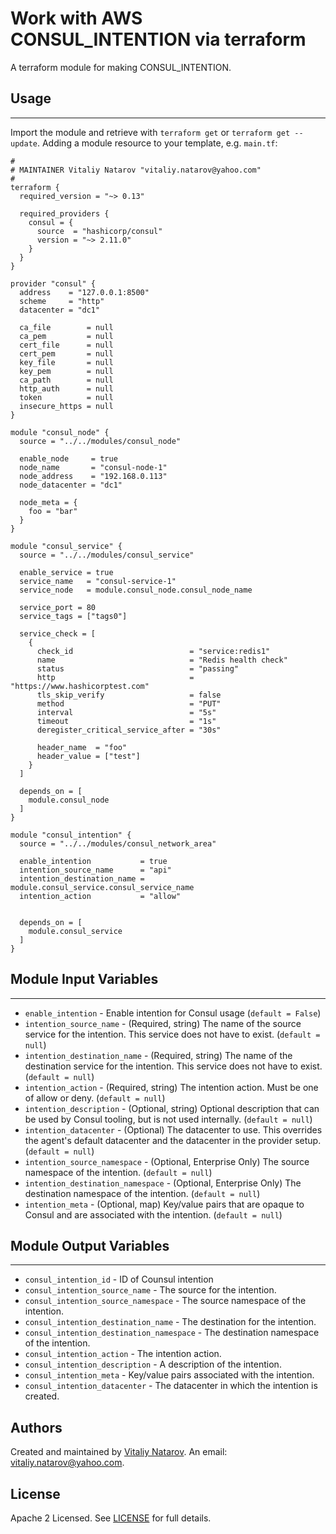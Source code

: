 # Work with AWS CONSUL_INTENTION via terraform

A terraform module for making CONSUL_INTENTION.


## Usage
----------------------
Import the module and retrieve with ```terraform get``` or ```terraform get --update```. Adding a module resource to your template, e.g. `main.tf`:

```
#
# MAINTAINER Vitaliy Natarov "vitaliy.natarov@yahoo.com"
#
terraform {
  required_version = "~> 0.13"

  required_providers {
    consul = {
      source  = "hashicorp/consul"
      version = "~> 2.11.0"
    }
  }
}

provider "consul" {
  address    = "127.0.0.1:8500"
  scheme     = "http"
  datacenter = "dc1"

  ca_file        = null
  ca_pem         = null
  cert_file      = null
  cert_pem       = null
  key_file       = null
  key_pem        = null
  ca_path        = null
  http_auth      = null
  token          = null
  insecure_https = null
}

module "consul_node" {
  source = "../../modules/consul_node"

  enable_node     = true
  node_name       = "consul-node-1"
  node_address    = "192.168.0.113"
  node_datacenter = "dc1"

  node_meta = {
    foo = "bar"
  }
}

module "consul_service" {
  source = "../../modules/consul_service"

  enable_service = true
  service_name   = "consul-service-1"
  service_node   = module.consul_node.consul_node_name

  service_port = 80
  service_tags = ["tags0"]

  service_check = [
    {
      check_id                          = "service:redis1"
      name                              = "Redis health check"
      status                            = "passing"
      http                              = "https://www.hashicorptest.com"
      tls_skip_verify                   = false
      method                            = "PUT"
      interval                          = "5s"
      timeout                           = "1s"
      deregister_critical_service_after = "30s"

      header_name  = "foo"
      header_value = ["test"]
    }
  ]

  depends_on = [
    module.consul_node
  ]
}

module "consul_intention" {
  source = "../../modules/consul_network_area"

  enable_intention           = true
  intention_source_name      = "api"
  intention_destination_name = module.consul_service.consul_service_name
  intention_action           = "allow"


  depends_on = [
    module.consul_service
  ]
}
```

## Module Input Variables
----------------------
- `enable_intention` - Enable intention for Consul usage (`default = False`)
- `intention_source_name` - (Required, string) The name of the source service for the intention. This service does not have to exist. (`default = null`)
- `intention_destination_name` - (Required, string) The name of the destination service for the intention. This service does not have to exist. (`default = null`)
- `intention_action` - (Required, string) The intention action. Must be one of allow or deny. (`default = null`)
- `intention_description` - (Optional, string) Optional description that can be used by Consul tooling, but is not used internally. (`default = null`)
- `intention_datacenter` - (Optional) The datacenter to use. This overrides the agent's default datacenter and the datacenter in the provider setup. (`default = null`)
- `intention_source_namespace` - (Optional, Enterprise Only) The source namespace of the intention. (`default = null`)
- `intention_destination_namespace` - (Optional, Enterprise Only) The destination namespace of the intention. (`default = null`)
- `intention_meta` - (Optional, map) Key/value pairs that are opaque to Consul and are associated with the intention. (`default = null`)

## Module Output Variables
----------------------
- `consul_intention_id` - ID of Counsul intention
- `consul_intention_source_name` - The source for the intention.
- `consul_intention_source_namespace` - The source namespace of the intention.
- `consul_intention_destination_name` - The destination for the intention.
- `consul_intention_destination_namespace` - The destination namespace of the intention.
- `consul_intention_action` - The intention action.
- `consul_intention_description` - A description of the intention.
- `consul_intention_meta` - Key/value pairs associated with the intention.
- `consul_intention_datacenter` - The datacenter in which the intention is created.


## Authors

Created and maintained by [Vitaliy Natarov](https://github.com/SebastianUA). An email: [vitaliy.natarov@yahoo.com](vitaliy.natarov@yahoo.com).

## License

Apache 2 Licensed. See [LICENSE](https://github.com/SebastianUA/terraform/blob/master/LICENSE) for full details.
